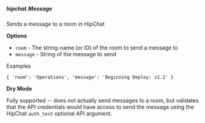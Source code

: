 ##### hipchat.Message

Sends a message to a room in HipChat

**Options**

  * `room` - The string-name (or ID) of the room to send a message to
  * `message` - String of the message to send

Examples

    { 'room': 'Operations', 'message': 'Beginning Deploy: v1.2' }

**Dry Mode**

Fully supported -- does not actually send messages to a room, but validates
that the API credentials would have access to send the message using the
HipChat `auth_test` optional API argument.
